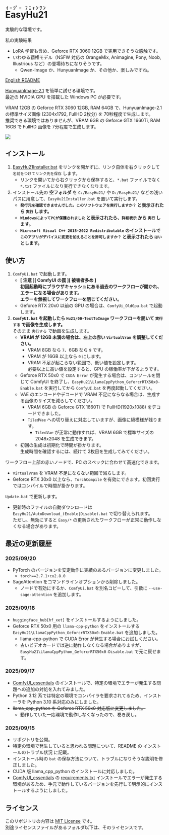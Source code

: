 ﻿<!-- 英語のルビは Easy Hu Nyan One -->
# <ruby>EasyHu21<rt>ｲｰｼﾞｰ ﾌﾆｬﾝﾜﾝ</rt></ruby>

実験的な環境です。

私の実験結果

- LoRA 学習も含め、Geforce RTX 3060 12GB で実用できそうな感触です。
- いわゆる覇権モデル（NSFW 対応の OrangeMix, Animagine, Pony, Noob, Illustrious など）の登場待ちになりそうです。
	- Qwen-Image か、HunyuanImage か、その他か、楽しみですね。

[English README](README_en.md)

[HunyuanImage-2.1](https://github.com/Tencent-Hunyuan/HunyuanImage-2.1) を簡単に試せる環境です。  
最近の NVIDIA GPU を搭載した Windows PC が必要です。

VRAM 12GB の Geforce RTX 3060 12GB, RAM 64GB で、HunyuanImage-2.1 の標準サイズ画像 (2304x1792, FullHD 2枚分) を 70秒程度で生成します。  
推奨できる環境ではありませんが、VRAM 6GB の Geforce GTX 1660Ti, RAM 16GB で FullHD 画像を 7分程度で生成します。

![](https://raw.githubusercontent.com/wiki/Zuntan03/EasyHu21/log/2509/GeforceGtx1660Ti.webp)

## インストール

1. [EasyHu21Installer.bat](https://github.com/Zuntan03/EasyHu21/raw/main/EasyHu21/EasyHu21Installer.bat?ver=0) をリンクを開かずに、リンク自体を右クリックして `名前をつけてリンク先を保存` します。
	- リンクを開いてから右クリックから保存すると、`*.bat` ファイルでなく `*.txt` ファイルになり実行できなくなります。
2. インストール先の **空フォルダ** を `C:/EasyHu21/` や `D:/EasyHu21/` などの浅いパスに用意して、`EasyHu21Installer.bat` を置いて実行します。
	- **`発行元を確認できませんでした。このソフトウェアを実行しますか？` と表示されたら `実行` します。**
	- **`WindowsによってPCが保護されました` と表示されたら、`詳細表示` から `実行` します。**
	- **`Microsoft Visual C++ 2015-2022 Redistributable` のインストールで `このアプリがデバイスに変更を加えることを許可しますか？` と表示されたら `はい` とします。**

## 使い方

1. `ComfyUi.bat` で起動します。
	- **[ 注意 ][ ComfyUI の罠 ][ 被害者多め ]  
	初回起動時にブラウザキャッシュにある過去のワークフローが開かれ、エラーになる場合があります。  
	エラーを無視してワークフローを閉じてください。**
	- Geforce RTX 20x0 以前の GPU の場合は、`ComfyUi_OldGpu.bat` で起動します。
2. **`ComfyUI.bat` を起動したら `Hu21/00-TextToImage` ワークフローを開いて `実行する` で画像を生成します。**  
そのまま `実行する` で動画を生成します。
	- **VRAM が 12GB 未満の場合は、左上の赤い `VirtualVram` を調整してください。**
		- VRAM 8GB なら `7`、6GB なら `9` です。
		- VRAM が 16GB 以上なら `0` にします。
		- VRAM 不足が起こらない範囲で、低い値を設定します。  
		必要以上に高い値を設定すると、GPU の稼働率が下がるようです。
	- Geforce RTX 50x0 で `CUDA Error` が発生する場合は、コンソールを閉じて ComfyUI を終了し、`EasyHu21\LlamaCppPython_GeforcrRTX50x0-Enable.bat` を実行してから `ComfyUI.bat` を再度起動してください。
	- VAE のエンコードやデコードで VRAM 不足にならなる場合は、生成する画像のサイズを減らしてください。  
		- VRAM 6GB の Geforce GTX 1660Ti で FullHD(1920x1088) をデコードできました。
		- `TiledVae` への切り替えに対応していますが、画像に縞模様が残ります。
			- `TiledVae` が正常に動作すれば、VRAM 6GB で標準サイズの 2048x2048 を生成できます。
	- 初回の生成は初期化で時間が掛かります。  
	生成時間を確認するには、続けて 2枚目を生成してみてください。

ワークフロー上部の赤いノードで、PC のスペックに合わせて高速化できます。
- `VirtualVram` を VRAM 不足にならない範囲で減らします。
- Geforce RTX 30x0 以上なら、`TorchCompile` を有効にできます。初回実行ではコンパイルで時間が掛かります。

`Update.bat` で更新します。
- 更新時のファイルの自動ダウンロードは `EasyHu21/AutoDownload_(Enable|Disable).bat` で切り替えられます。  
	ただし、無効にすると `Easy/*` の更新されたワークフローが正常に動作しなくなる場合があります。

## 最近の更新履歴

<!-- [更新履歴](https://github.com/Zuntan03/EasyHu21/wiki/ChangeLog) -->

<!--
README.md を英訳して README_en.md を更新します。更新履歴をよく更新します。EasyHu21/wiki/ へのリンクは変更禁止。「ドキュメント」内は変更禁止。
-->

### 2025/09/20

- PyTorch のバージョンを安定動作に実績のあるバージョンに変更しました。
	- `torch==2.7.1+cu2.8.0`
- SageAttention をコマンドラインオプションから削除しました。
	- ノードで有効にするか、`ComfyUi.bat` を別名コピーして、引数に `--use-sage-attention` を追加します。

### 2025/09/18

- `huggingface_hub[hf_xet]` をインストールするようにしました。
- Geforce RTX 50x0 用の `llama-cpp-python` をインストールする `EasyHu21\LlamaCppPython_GeforcrRTX50x0-Enable.bat` を追加しました。
	- llama-cpp-python で CUDA Error が発生する場合にお試しください。
	- 古いビデオカードでは逆に動作しなくなる場合がありますが、`EasyHu21\LlamaCppPython_GeforcrRTX50x0-Disable.bat` で元に戻せます。

### 2025/09/17

- [ComfyUI_essentials](https://github.com/cubiq/ComfyUI_essentials) のインストールで、特定の環境でエラーが発生する問題への追加の対処を入れてみました。
- Python 3.12 系では特定の環境でコンパイラを要求されてるため、インストーラを Python 3.10 系対応のみにしました。
- ~~llama_cpp_python を Geforce RTX 50x0 対応版に変更しました。~~
	- 動作していた一応環境で動作しなくなったので、巻き戻し。

### 2025/09/15

- リポジトリを公開。
- 特定の環境で発生していると思われる問題について、README の インストールのトラブル状況 に記載。
- インストール時の `bat` の保存方法について、トラブルになりそうな説明を修正しました。
- CUDA 版 llama_cpp_python のインストールに対応しました。
- [ComfyUI_essentials](https://github.com/cubiq/ComfyUI_essentials) の [requirements.txt](https://github.com/cubiq/ComfyUI_essentials/blob/main/requirements.txt) インストールでエラーが発生する環境があるため、手元で動作しているバージョンを先行して明示的にインストールするようにしました。

## ライセンス

このリポジトリの内容は [MIT License](./LICENSE.txt) です。  
別途ライセンスファイルがあるフォルダ以下は、そのライセンスです。
